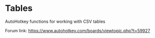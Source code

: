 # Tables
AutoHotkey functions for working with CSV tables

Forum link: https://www.autohotkey.com/boards/viewtopic.php?t=59927
